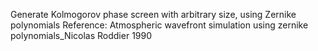 Generate Kolmogorov phase screen with arbitrary size, using Zernike polynomials
Reference: Atmospheric wavefront simulation using zernike polynomials_Nicolas Roddier 1990
